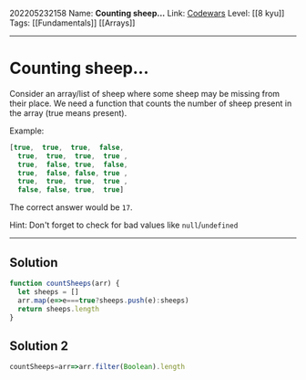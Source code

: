 202205232158
Name: **Counting sheep...**
Link: [Codewars](https://www.codewars.com/kata/54edbc7200b811e956000556)
Level: [[8 kyu]]
Tags: [[Fundamentals]] [[Arrays]]

---

# Counting sheep...

Consider an array/list of sheep where some sheep may be missing from their place. We need a function that counts the number of sheep present in the array (true means present).

Example:

```javascript
[true,  true,  true,  false,
  true,  true,  true,  true ,
  true,  false, true,  false,
  true,  false, false, true ,
  true,  true,  true,  true ,
  false, false, true,  true]
```

The correct answer would be `17`.

Hint: Don't forget to check for bad values like `null`/`undefined`

---

## Solution

``` javascript
function countSheeps(arr) {
  let sheeps = []
  arr.map(e=>e===true?sheeps.push(e):sheeps)
  return sheeps.length
}
```


## Solution 2

``` javascript
countSheeps=arr=>arr.filter(Boolean).length
```